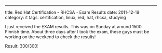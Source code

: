 ---
title: Red Hat Certification - RHCSA - Exam Results
date: 2011-12-19
category: it
tags: certification, linux, red, hat, rhcsa, studying

I just received the EXAM results. This was on Sunday at around 1500 Finnish time. About three days after I took the exam, these guys must be working on the weekend to check the results!

Result: 300/300!
